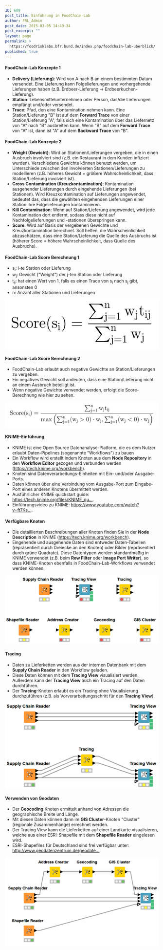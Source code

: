 ```yaml
---
ID: 609
post_title: Einführung in FoodChain-Lab
author: FRL_Admin
post_date: 2015-03-05 14:49:34
post_excerpt: ""
layout: page
permalink: >
  https://foodrisklabs.bfr.bund.de/index.php/foodchain-lab-uberblick/
published: true
---
```

<h4>FoodChain-Lab Konzepte 1</h4>
<ul>
<li><b>Delivery (Lieferung)</b>: Wird von A nach B an einem bestimmten Datum versendet. Eine Lieferung kann Folgelieferungen und vorhergehende Lieferungen haben (z.B. Erdbeer-Lieferung -> Erdbeerkuchen-Lieferung).</li>
<li><b>Station</b>: Lebensmittelunternehmen oder Person, das/die Lieferungen empfängt und/oder versendet.</li>
<li><b>Trace</b>: Pfad, den eine Kontamination nehmen kann. Eine Station/Lieferung "B" ist auf dem <b>Forward Trace</b> von einer Station/Lieferung "A", falls sich eine Kontamination über das Liefernetz von "A" nach "B" ausbreiten kann. Wenn "B" auf dem <b>Forward Trace</b> von "A" ist, dann ist "A" auf dem <b>Backward Trace</b> von "B".</li>
</ul>
<h4>FoodChain-Lab Konzepte 2</h4>
<ul>
<li><b>Weight (Gewicht)</b>: Wird an Stationen/Lieferungen vergeben, die in einen Ausbruch involviert sind (z.B. ein Restaurant in dem Kunden infiziert wurden). Verschiedene Gewichte können benutzt werden, um Unterschiede zwischen den involvierten Stationen/Lieferungen zu modellieren (z.B. höheres Gewicht = größere Wahrscheinlichkeit, dass Station/Lieferung involviert ist).</li>
<li><b>Cross Contamination (Kreuzkontamination)</b>: Kontamination ausgehender Lieferungen durch eingehende Lieferungen (bei Stationen). Wird Kreuzkontamination auf Lieferungen angewendet, bedeutet das, dass die gewählten eingehenden Lieferungen einer Station ihre Folgelieferungen kontaminieren.</li>
<li><b>Kill Contamination</b>: Wenn auf Station/Lieferung angewendet, wird jede Kontamination dort entfernt, sodass diese nicht auf Nachfolgelieferungen und -stationen überspringen kann.</li>
<li><b>Score</b>: Wird auf Basis der vergebenen Gewichte und Kreuzkontamination berechnet. Soll helfen, die Wahrscheinlichkeit abzuschätzen, dass eine Station/Lieferung die Quelle des Ausbruchs ist (höherer Score = höhere Wahrscheinlichkeit, dass Quelle des Ausbruchs).</li>
</ul>
<h4>FoodChain-Lab Score Berechnung 1</h4>
<ul>
<li>s<sub>i</sub>: i-te Station oder Lieferung</li>
<li>w<sub>j</sub>: Gewicht ("Weight") der j-ten Station oder Lieferung</li>
<li>t<sub>ij</sub>: hat einen Wert von 1, falls es einen Trace von s<sub>i</sub> nach s<sub>j</sub> gibt, ansonsten 0</li>
<li>n: Anzahl aller Stationen und Lieferungen</li>
</ul>
<a href="https://github.com/SiLeBAT/BfROpenLabResources/raw/master/GitHubPages/documents/foodchainlab_overview/score.png"><img class="aligncenter size-full" src="https://github.com/SiLeBAT/BfROpenLabResources/raw/master/GitHubPages/documents/foodchainlab_overview/score.png"/></a>
<h4>FoodChain-Lab Score Berechnung 2</h4>
<ul>
<li>FoodChain-Lab erlaubt auch negative Gewichte an Station/Lieferungen zu vergeben.</li>
<li>Ein negatives Gewicht soll andeuten, dass eine Station/Lieferung nicht an einem Ausbruch beteiligt ist.</li>
<li>Wenn negative Gewichte verwendet werden, erfolgt die Score-Berechnung wie hier zu sehen.</li>
</ul>
<a href="https://github.com/SiLeBAT/BfROpenLabResources/raw/master/GitHubPages/documents/foodchainlab_overview/new_score.png"><img class="aligncenter size-full" src="https://github.com/SiLeBAT/BfROpenLabResources/raw/master/GitHubPages/documents/foodchainlab_overview/new_score.png"/></a>
<h4>KNIME-Einführung</h4>
<ul>
<li>KNIME ist eine Open Source Datenanalyse-Platform, die es dem Nutzer erlaubt Daten-Pipelines (sogenannte "Workflows") zu bauen</li>
<li>Ein Workflow wird erstellt indem Knoten aus dem <b>Node Repository</b> in den <b>Workflow Editor</b> gezogen und verbunden werden (<a href="https://tech.knime.org/workbench" target="_blank">https://tech.knime.org/workbench</a>).</li>
<li>Knoten sind Datenverarbeitungs-Einheiten mit Ein- und/oder Ausgabe-Ports.</li>
<li>Daten können über eine Verbindung vom Ausgabe-Port zum Eingabe-Port eines anderen Knotens übermittelt werden.</li>
<li>Ausführlicher KNIME quickstart guide: <a href="https://tech.knime.org/files/KNIME_quickstart.pdf" target="_blank">https://tech.knime.org/files/KNIME_qu...</a>.</li>
<li>Einführungsvideo zu KNIME: <a href="https://www.youtube.com/watch?v=ft7Ksgss3Tc" target="_blank">https://www.youtube.com/watch?v=ft7Ks...</a>.</li>
</ul>
<h4>Verfügbare Knoten</h4>
<ul>
<li>Die detaillierten Beschreibungen aller Knoten finden Sie in der <b>Node Description</b> in KNIME (<a href="https://tech.knime.org/workbench" target="_blank">https://tech.knime.org/workbench</a>).</li>
<li>Eingehende und ausgehende Daten sind entweder Daten-Tabellen (repräsentiert durch Dreiecke an den Knoten) oder Bilder (repräsentiert durch grüne Quadrate). Diese Datentypen werden standardmäßig in KNIME verwendet (z.B. beim <b>Row Filter</b> oder <b>Image Port Writer</b>), so dass KNIME-Knoten ebenfalls in FoodChain-Lab-Workflows verwendet werden können.</li>
</ul>
<a href="https://github.com/SiLeBAT/BfROpenLabResources/raw/master/GitHubPages/documents/foodchainlab_overview/1.png"><img class="aligncenter size-full" src="https://github.com/SiLeBAT/BfROpenLabResources/raw/master/GitHubPages/documents/foodchainlab_overview/1.png"/></a>
<h4>Tracing</h4>
<ul>
<li>Daten zu Lieferketten werden aus der internen Datenbank mit dem <b>Supply Chain Reader</b> in den Workflow geladen.</li>
<li>Diese Daten können mit dem <b>Tracing View</b> visualisiert werden. Außerdem kann der <b>Tracing View</b> auch ein Tracing auf den Daten durchführen.</li>
<li>Der <b>Tracing</b>-Knoten erlaubt es ein Tracing ohne Visualisierung durchzuführen (z.B. als Vorverarbeitungsschritt für den <b>Tracing View</b>).</li>
</ul>
<a href="https://github.com/SiLeBAT/BfROpenLabResources/raw/master/GitHubPages/documents/foodchainlab_overview/2.png"><img class="aligncenter size-full" src="https://github.com/SiLeBAT/BfROpenLabResources/raw/master/GitHubPages/documents/foodchainlab_overview/2.png"/></a>
<h4>Verwenden von Geodaten</h4>
<ul>
<li>Der <b>Geocoding</b> Knoten ermittelt anhand von Adressen die geographische Breite und Länge.</li>
<li>Mit diesen Daten können dann im <b>GIS Cluster</b>-Knoten "Cluster" (regionale Zusammenhänge) errechnet werden.</li>
<li>Der Tracing View kann die Lieferketten auf einer Landkarte visualisieren, welche aus einer ESRI-Shapefile mit dem <b>Shapefile Reader</b> eingelesen wird.</li>
<li>ESRI-Shapefiles für Deutschland sind frei verfügbar unter: <a href="http://www.geodatenzentrum.de/geodaten/gdz_rahmen.gdz_div?gdz_akt_zeile=5" target="_blank">http://www.geodatenzentrum.de/geodate...</a></li>
</ul>
<a href="https://github.com/SiLeBAT/BfROpenLabResources/raw/master/GitHubPages/documents/foodchainlab_overview/3.png"><img class="aligncenter size-full" src="https://github.com/SiLeBAT/BfROpenLabResources/raw/master/GitHubPages/documents/foodchainlab_overview/3.png"/></a>